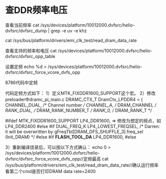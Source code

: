 # 查DDR频率电压

查看当前频率
 cat /sys/devices/platform/10012000.dvfsrc/helio-dvfsrc/dvfsrc_dump | grep -e uv -e khz

cat /sys/bus/platform/drivers/emi_clk_test/read_dram_data_rate

查看支持的频率和电压
cat /sys/devices/platform/10012000.dvfsrc/helio-dvfsrc/dvfsrc_opp_table

设置定频
echo %d  > /sys/devices/platform/10012000.dvfsrc/helio-dvfsrc/dvfsrc_force_vcore_dvfs_opp

8786代码中定频

代码定频方式如下：
1）定义MTK_FIXDDR1600_SUPPORT这个宏。
2）修改preloader中dramc_pi_main.c
DRAMC_CTX_T DramCtx_LPDDR4 =
{
    CHANNEL_DUAL, /* Channel number */
    CHANNEL_A, /* DRAM_CHANNEL */
    RANK_DUAL, /* DRAM_RANK_NUMBER_T */
    RANK_0, /* DRAM_RANK_T */

#ifdef MTK_FIXDDR1600_SUPPORT
    LP4_DDR1600, => 修改为想定的频点，如LP4_DDR2400
#else
#if DUAL_FREQ_K
    LP4_LOWEST_FREQSEL, /* Darren: it will be overwritten by gFreqTbl[DRAM_DFS_SHUFFLE_3].freq_sel (Init_DRAM) */
#else
#if __FLASH_TOOL_DA__
    LP4_DDR1600,
#else

3）重新编译烧录后，可以按以下方式确认：
echo 0 > /sys/devices/platform/10012000.dvfsrc/helio-dvfsrc/dvfsrc_force_vcore_dvfs_opp//定频最高
cat /sys/bus/platform/drivers/emi_clk_test/read_dram_data_rate//确认运行频率
看第二个cmd是否打印DRAM data rate=2400
